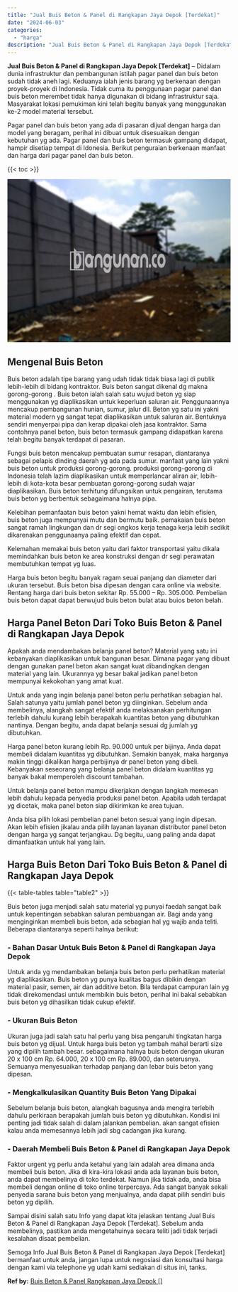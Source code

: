 ```yaml
---
title: "Jual Buis Beton & Panel di Rangkapan Jaya Depok [Terdekat]"
date: "2024-06-03"
categories: 
  - "harga"
description: "Jual Buis Beton & Panel di Rangkapan Jaya Depok [Terdekat]. Semoga Info Jual Buis Beton & Panel di Rangkapan Jaya Depok [Terdekat] bermanfaat untuk anda, j..."
---
```


**Jual Buis Beton & Panel di Rangkapan Jaya Depok \[Terdekat\]** – Didalam dunia infrastruktur dan pembangunan istilah pagar panel dan buis beton sudah tidak aneh lagi. Keduanya ialah jenis barang yg berkenaan dengan proyek-proyek di Indonesia. Tidak cuma itu penggunaan pagar panel dan buis beton merembet tidak hanya digunakan di bidang infrastruktur saja. Masyarakat lokasi pemukiman kini telah begitu banyak yang menggunakan ke-2 model material tersebut.

Pagar panel dan buis beton yang ada di pasaran dijual dengan harga dan model yang beragam, perihal ini dibuat untuk disesuaikan dengan kebutuhan yg ada. Pagar panel dan buis beton termasuk gampang didapat, hampir disetiap tempat di Idonesia. Berikut penguraian berkenaan manfaat dan harga dari pagar panel dan buis beton.

{{< toc >}}

![Jual Buis Beton & Panel di Rangkapan Jaya Depok [Terdekat]](/images/jual-panel-buis-beton-murah-48.png)

## Mengenal Buis Beton

Buis beton adalah tipe barang yang udah tidak tidak biasa lagi di publik lebih-lebih di bidang kontraktor. Buis beton sangat dikenal dg makna gorong-gorong . Buis beton ialah salah satu wujud beton yg siap menggunakan yg diaplikasikan untuk keperluan saluran air. Penggunaannya mencakup pembangunan hunian, sumur, jalur dll. Beton yg satu ini yakni material modern yg sangat tepat diaplikasikan untuk saluran air. Bentuknya sendiri menyerpai pipa dan kerap dipakai oleh jasa kontraktor. Sama contohnya panel beton, buis beton termasuk gampang didapatkan karena telah begitu banyak terdapat di pasaran.

Fungsi buis beton mencakup pembuatan sumur resapan, diantaranya sebagai pelapis dinding daerah yg ada pada sumur. manfaat yang lain yakni buis beton untuk produksi gorong-gorong. produksi gorong-gorong di Indonesia telah lazim diaplikasikan untuk memperlancar aliran air, lebih-lebih di kota-kota besar pembuatan gorong-gorong sudah wajar diaplikasikan. Buis beton terhitung difungsikan untuk pengairan, terutama buis beton yg berbentuk sebagaimana halnya pipa.

Kelebihan pemanfaatan buis beton yakni hemat waktu dan lebih efisien, buis beton juga mempunyai mutu dan bermutu baik. pemakaian buis beton sangat ramah lingkungan dan dr segi ongkos kerja tenaga kerja lebih sedikit dikarenakan penggunaanya paling efektif dan cepat.

Kelemahan memakai buis beton yaitu dari faktor transportasi yaitu dikala memindahkan buis beton ke area konstruksi dengan dr segi perawatan membutuhkan tempat yg luas.

Harga buis beton begitu banyak ragam seuai panjang dan diameter dari ukuran tersebut. Buis beton bisa dipesan dengan cara online via website. Rentang harga dari buis beton sekitar Rp. 55.000 – Rp. 305.000. Pembelian buis beton dapat dapat berwujud buis beton bulat atau buios beton belah.

## Harga Panel Beton Dari Toko Buis Beton & Panel di Rangkapan Jaya Depok

Apakah anda mendambakan belanja panel beton? Material yang satu ini kebanyakan diaplikasikan untuk bangunan besar. Dimana pagar yang dibuat dengan gunakan panel beton akan sangat kuat dibandingkan dengan material yang lain. Ukurannya yg besar bakal jadikan panel beton mempunyai kekokohan yang amat kuat.

Untuk anda yang ingin belanja panel beton perlu perhatikan sebagian hal. Salah satunya yaitu jumlah panel beton yg diinginkan. Sebelum anda membelinya, alangkah sangat efektif anda melaksanakan perhitungan terlebih dahulu kurang lebih berapakah kuantitas beton yang dibutuhkan nantinya. Dengan begitu, anda dapat belanja sesuai dg jumlah yg dibutuhkan.

Harga panel beton kurang lebih Rp. 90.000 untuk per bijinya. Anda dapat membeli didalam kuantitas yg dibutuhkan. Semakin banyak, maka harganya makin tinggi dikalikan harga perbijinya dr panel beton yang dibeli. Kebanyakan seseorang yang belanja panel beton didalam kuantitas yg banyak bakal memperoleh discount tambahan.

Untuk belanja panel beton mampu dikerjakan dengan langkah memesan lebih dahulu kepada penyedia produksi panel beton. Apabila udah terdapat yg dicetak, maka panel beton siap dikirimkan ke area tujuan.

Anda bisa pilih lokasi pembelian panel beton sesuai yang ingin dipesan. Akan lebih efisien jikalau anda pilih layanan layanan distributor panel beton dengan harga yg sangat terjangkau. Dg begitu, uang paling anda dapat dimanfaatkan untuk hal yang lain.

## Harga Buis Beton Dari Toko Buis Beton & Panel di Rangkapan Jaya Depok

{{< table-tables table="table2" >}}

Buis beton juga menjadi salah satu material yg punyai faedah sangat baik untuk kepentingan sebabkan saluran pembuangan air. Bagi anda yang menginginkan membeli buis beton, ada sebagian hal yg wajib anda teliti. Beberapa diantaranya seperti halnya berikut:

### \- Bahan Dasar Untuk Buis Beton & Panel di Rangkapan Jaya Depok

Untuk anda yg mendambakan belanja buis beton perlu perhatikan material yg diaplikasikan. Buis beton yg punya kualitas bagus dibikin dengan material pasir, semen, air dan additive beton. Bila terdapat campuran lain yg tidak direkomendasi untuk membikin buis beton, perihal ini bakal sebabkan buis beton yg dihasilkan tidak cukup efektif.

### \- Ukuran Buis Beton

Ukuran juga jadi salah satu hal perlu yang bisa pengaruhi tingkatan harga buis beton yg dijual. Untuk harga buis beton yg tambah mahal berarti size yang dipilih tambah besar. sebagaimana halnya buis beton dengan ukuran 20 x 100 cm Rp. 64.000, 20 x 100 cm Rp. 89.000, dan seterusnya. Semuanya menyesuaikan terhadap panjang dan lebar buis beton yang dipesan.

### \- Mengkalkulasikan Quantity Buis Beton Yang Dipakai

Sebelum belanja buis beton, alangkah bagusnya anda mengira terlebih dahulu perkiraan berapakah jumlah buis beton yg dibutuhkan. Kondisi ini penting jadi tidak salah di dalam jalankan pembelian. akan sangat efisien kalau anda memesannya lebih jadi sbg cadangan jika kurang.

### \- Daerah Membeli Buis Beton & Panel di Rangkapan Jaya Depok

Faktor urgent yg perlu anda ketahui yang lain adalah area dimana anda membeli buis beton. Jika di kira-kira lokasi anda ada layanan buis beton, anda dapat membelinya di toko terdekat. Namun jika tidak ada, anda bisa membeli dengan online di toko online terpercaya. Ada sangat banyak sekali penyedia sarana buis beton yang menjualnya, anda dapat pilih sendiri buis beton yg dipilih.

Sampai disini salah satu Info yang dapat kita jelaskan tentang Jual Buis Beton & Panel di Rangkapan Jaya Depok \[Terdekat\]. Sebelum anda membelinya, pastikan anda mengetahuinya secara teliti jadi tidak terjadi kesalahan disaat pembelian.

Semoga Info Jual Buis Beton & Panel di Rangkapan Jaya Depok \[Terdekat\] bermanfaat untuk anda, jangan lupa untuk negosiasi dan konsultasi harga dengan kami via telephone yg udah kami sediakan di situs ini, tanks.

**Ref by:** [Buis Beton & Panel Rangkapan Jaya Depok []](https://id.wikipedia.org/wiki/Buis)
